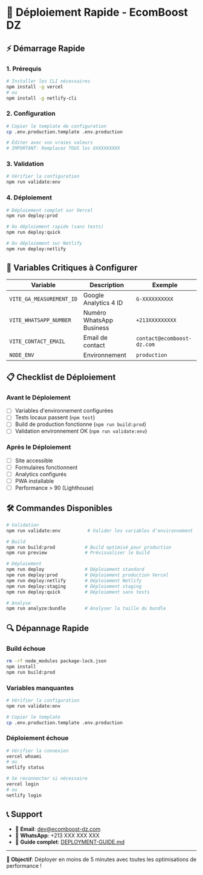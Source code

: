 # 🚀 Déploiement Rapide - EcomBoost DZ

## ⚡ Démarrage Rapide

### 1. Prérequis
```bash
# Installer les CLI nécessaires
npm install -g vercel
# ou
npm install -g netlify-cli
```

### 2. Configuration
```bash
# Copier le template de configuration
cp .env.production.template .env.production

# Éditer avec vos vraies valeurs
# IMPORTANT: Remplacez TOUS les XXXXXXXXXX
```

### 3. Validation
```bash
# Vérifier la configuration
npm run validate:env
```

### 4. Déploiement
```bash
# Déploiement complet sur Vercel
npm run deploy:prod

# Ou déploiement rapide (sans tests)
npm run deploy:quick

# Ou déploiement sur Netlify
npm run deploy:netlify
```

## 🔧 Variables Critiques à Configurer

| Variable | Description | Exemple |
|----------|-------------|---------|
| `VITE_GA_MEASUREMENT_ID` | Google Analytics 4 ID | `G-XXXXXXXXXX` |
| `VITE_WHATSAPP_NUMBER` | Numéro WhatsApp Business | `+213XXXXXXXXX` |
| `VITE_CONTACT_EMAIL` | Email de contact | `contact@ecomboost-dz.com` |
| `NODE_ENV` | Environnement | `production` |

## 📋 Checklist de Déploiement

### Avant le Déploiement
- [ ] Variables d'environnement configurées
- [ ] Tests locaux passent (`npm test`)
- [ ] Build de production fonctionne (`npm run build:prod`)
- [ ] Validation environnement OK (`npm run validate:env`)

### Après le Déploiement
- [ ] Site accessible
- [ ] Formulaires fonctionnent
- [ ] Analytics configurés
- [ ] PWA installable
- [ ] Performance > 90 (Lighthouse)

## 🛠️ Commandes Disponibles

```bash
# Validation
npm run validate:env          # Valider les variables d'environnement

# Build
npm run build:prod           # Build optimisé pour production
npm run preview              # Prévisualiser le build

# Déploiement
npm run deploy               # Déploiement standard
npm run deploy:prod          # Déploiement production Vercel
npm run deploy:netlify       # Déploiement Netlify
npm run deploy:staging       # Déploiement staging
npm run deploy:quick         # Déploiement sans tests

# Analyse
npm run analyze:bundle       # Analyser la taille du bundle
```

## 🔍 Dépannage Rapide

### Build échoue
```bash
rm -rf node_modules package-lock.json
npm install
npm run build:prod
```

### Variables manquantes
```bash
# Vérifier la configuration
npm run validate:env

# Copier le template
cp .env.production.template .env.production
```

### Déploiement échoue
```bash
# Vérifier la connexion
vercel whoami
# ou
netlify status

# Se reconnecter si nécessaire
vercel login
# ou
netlify login
```

## 📞 Support

- 📧 **Email**: dev@ecomboost-dz.com
- 📱 **WhatsApp**: +213 XXX XXX XXX
- 📖 **Guide complet**: [DEPLOYMENT-GUIDE.md](./DEPLOYMENT-GUIDE.md)

---

**🎯 Objectif**: Déployer en moins de 5 minutes avec toutes les optimisations de performance !